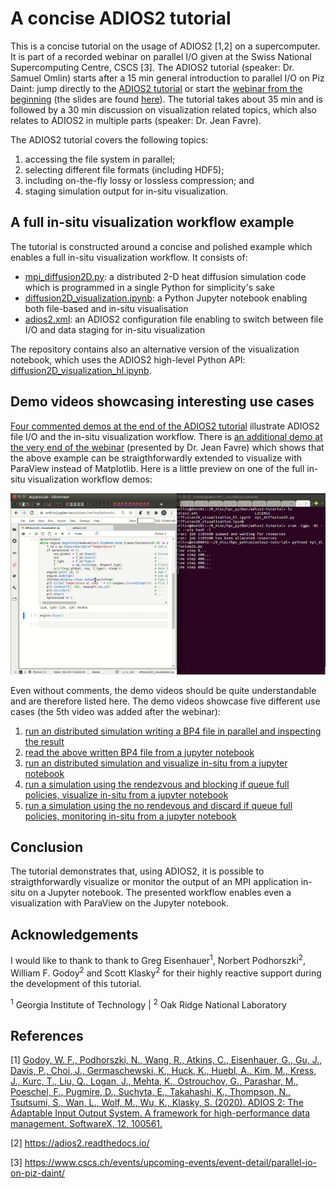 # A concise ADIOS2 tutorial

This is a concise tutorial on the usage of ADIOS2 [1,2] on a supercomputer. It is part of a recorded webinar on parallel I/O given at the Swiss National Supercomputing Centre, CSCS [3]. The ADIOS2 tutorial (speaker: Dr. Samuel Omlin) starts after a 15 min general introduction to parallel I/O on Piz Daint: jump directly to the [ADIOS2 tutorial](https://youtu.be/gl_vIfjvTkc?t=1087) or start the [webinar from the beginning](https://www.youtube.com/watch?v=gl_vIfjvTkc) (the slides are found [here](parallel_io_webinar_with_ADIOS2_tutorial.pdf)). The tutorial takes about 35 min and is followed by a 30 min discussion on visualization related topics, which also relates to ADIOS2 in multiple parts (speaker: Dr. Jean Favre).

The ADIOS2 tutorial covers the following topics:
1. accessing the file system in parallel;
2. selecting different file formats (including HDF5);
3. including on-the-fly lossy or lossless compression; and
4. staging simulation output for in-situ visualization.

## A full in-situ visualization workflow example

The tutorial is constructed around a concise and polished example which enables a full in-situ visualization workflow. It consists of:
- [mpi_diffusion2D.py](example/mpi_diffusion2D.py): a distributed 2-D heat diffusion simulation code which is programmed in a single Python for simplicity's sake
- [diffusion2D_visualization.ipynb](example/diffusion2D_visualization.ipynb): a Python Jupyter notebook enabling both file-based and in-situ visualisation
- [adios2.xml](example/adios2.xml): an ADIOS2 configuration file enabling to switch between file I/O and data staging for in-situ visualization

The repository contains also an alternative version of the visualization notebook, which uses the ADIOS2 high-level Python API: [diffusion2D_visualization_hl.ipynb](example/diffusion2D_visualization_hl.ipynb).

## Demo videos showcasing interesting use cases

[Four commented demos at the end of the ADIOS2 tutorial](https://youtu.be/gl_vIfjvTkc?t=2487) illustrate ADIOS2 file I/O and the in-situ visualization workflow. There is [an additional demo at the very end of the webinar](https://youtu.be/gl_vIfjvTkc?t=4971) (presented by Dr. Jean Favre) which shows that the above example can be straigthforwardly extended to visualize with ParaView instead of Matplotlib. Here is a little preview on one of the full in-situ visualization workflow demos:

![in-situ visualization preview](insitu_preview.gif)

Even without comments, the demo videos should be quite understandable and are therefore listed here. The demo videos showcase five different use cases (the 5th video was added after the webinar):
1. [run an distributed simulation writing a BP4 file in parallel and inspecting the result](demos/1_adios2_bp4_write_parallel.mp4)
2. [read the above written BP4 file from a jupyter notebook](demos/2_adios2_bp4_read_and_visu.mp4)
3. [run an distributed simulation and visualize in-situ from a jupyter notebook](demos/3_adios2_sst_read_write_and_visu.mp4)
4. [run a simulation using the rendezvous and blocking if queue full policies, visualize in-situ from a jupyter notebook](demos/4_adios2_sst_read_write_and_visu_singleproc_block_queue5.mp4)
5. [run a simulation using the no rendevous and discard if queue full policies, monitoring in-situ from a jupyter notebook](demos/5_adios2_sst_read_write_and_monitoring_singleproc_discard_rendevous0.mp4)

## Conclusion

The tutorial demonstrates that, using ADIOS2, it is possible to straigthforwardly visualize or monitor the output of an MPI application in-situ on a Jupyter notebook. The presented workflow enables even a visualization with ParaView on the Jupyter notebook.

## Acknowledgements

I would like to thank to thank to Greg Eisenhauer<sup>1</sup>, Norbert Podhorszki<sup>2</sup>, William F. Godoy<sup>2</sup> and Scott Klasky<sup>2</sup> for their highly reactive support during the development of this tutorial.

<sup>1</sup> Georgia Institute of Technology | <sup>2</sup> Oak Ridge National Laboratory

## References

\[1\] [Godoy, W. F., Podhorszki, N., Wang, R., Atkins, C., Eisenhauer, G., Gu, J., Davis, P., Choi, J., Germaschewski, K., Huck, K., Huebl, A., Kim, M., Kress, J., Kurc, T., Liu, Q., Logan, J., Mehta, K., Ostrouchov, G., Parashar, M., Poeschel, F., Pugmire, D., Suchyta, E., Takahashi, K., Thompson, N., Tsutsumi, S., Wan, L., Wolf, M., Wu, K., Klasky, S. (2020). ADIOS 2: The Adaptable Input Output System. A framework for high-performance data management. SoftwareX, 12, 100561.](https://doi.org/10.1016/j.softx.2020.100561)

[2] https://adios2.readthedocs.io/

[3] https://www.cscs.ch/events/upcoming-events/event-detail/parallel-io-on-piz-daint/
